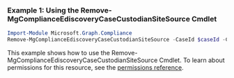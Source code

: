 ### Example 1: Using the Remove-MgComplianceEdiscoveryCaseCustodianSiteSource Cmdlet
```powershell
Import-Module Microsoft.Graph.Compliance
Remove-MgComplianceEdiscoveryCaseCustodianSiteSource -CaseId $caseId -CustodianId $custodianId -SiteSourceId $siteSourceId
```
This example shows how to use the Remove-MgComplianceEdiscoveryCaseCustodianSiteSource Cmdlet.
To learn about permissions for this resource, see the [permissions reference](/graph/permissions-reference).
